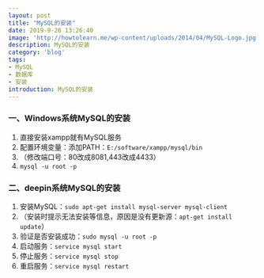 ```yaml
---
layout: post
title: "MySQL的安装"
date: 2019-9-26 13:26:40
image: 'http://howtolearn.me/wp-content/uploads/2014/04/MySQL-Logo.jpg'
description: MySQL的安装
category: 'blog'
tags:
- MySQL
- 数据库
- 安装
introduction: MySQL的安装
---
```


### 一、Windows系统MySQL的安装
1. 直接安装xampp就有MySQL服务   
2. 配置环境变量：添加PATH：`E:/software/xampp/mysql/bin`   
3. （修改端口号：80改成8081,443改成4433） 
4. `mysql -u root -p` 

### 二、deepin系统MySQL的安装
1. 安装MySQL：`sudo apt-get install mysql-server mysql-client`  
2. （安装时提示无法安装等信息，原因是没有更新源：`apt-get install update`）
3. 验证是否安装成功：`sudo mysql -u root -p`
4. 启动服务：`service mysql start`  
5. 停止服务：`service mysql stop`  
6. 重启服务：`service mysql restart`


